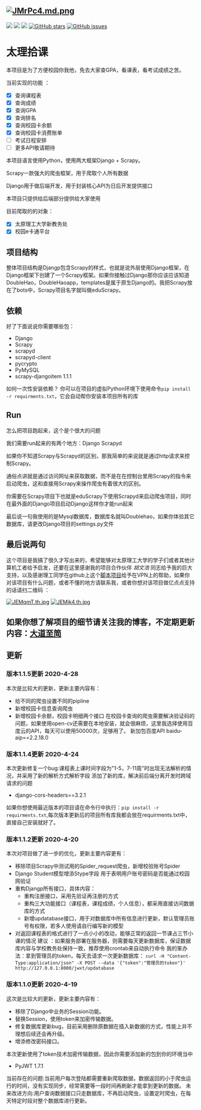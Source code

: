 [![JMrPc4.md.png](https://s1.ax1x.com/2020/04/20/JMrPc4.md.png)](https://imgchr.com/i/JMrPc4)
---
![](https://img.shields.io/badge/language-Python-orange.svg) ![](https://img.shields.io/badge/license-MIT-000000.svg)
![](https://img.shields.io/badge/version-1.1.5-yellow) 
[![GitHub stars](https://img.shields.io/github/stars/snake-lvyonghao/Tyut-Proxy)](https://github.com/snake-lvyonghao/Tyut-Proxy/stargazers) 
[![GitHub issues](https://img.shields.io/github/issues/snake-lvyonghao/Tyut-Proxy)](https://github.com/snake-lvyonghao/Tyut-Proxy/issues) 
# 太理拾课

本项目是为了方便校园你我他，免去大家查GPA，看课表，看考试成绩之苦。

当前实现的功能 ：
- [x] 查询课程表
- [x] 查询成绩 
- [x] 查询GPA 
- [x] 查询排名 
- [x] 查询校园卡余额 
- [x] 查询校园卡消费账单
- [ ] 考试日程安排
- [ ] 更多API敬请期待

本项目语言使用Python，使用两大框架Django + Scrapy。

Scrapy一款强大的爬虫框架，用于爬取个人所有数据

Django用于做后端开发，用于封装核心API为日后开发提供接口

本项目只提供给后端部分提供给大家使用

目前爬取的的对象：
- [x] 太原理工大学新教务处
- [x] 校园e卡通平台

## 项目结构

整体项目结构是Djangp包含Scrapy的样式，也就是说外层使用Django框架，在Django框架下创建了一个Scrapy框架。如果你接触过Django那你应该应该知道DoubleHao，DoubleHaoapp，templates是属于原生Django的。我把Scrapy放在了bots中，Scrapy项目名字就叫做eduScrapy。

## 依赖

好了下面说说你需要哪些包：

+ Django
+ Scrapy
+ scrapyd           
+ scrapyd-client    
+ pycrypto          
+ PyMySQL           
+ scrapy-djangoitem 1.1.1   

如何一次性安装依赖？
你可以在项目的虚拟Python环境下使用命令`pip install -r requirments.txt`，它会自动帮你安装本项目所有的库
## Run

怎么把项目跑起来，这个是个很大的问题

我们需要run起来的有两个地方：Django Scrapyd

如果你不知道Scrapy与Scrapyd的区别，那我简单的来说就是通过http请求来控制Scrapy。

通俗点讲就是通过访问网址来获取数据，而不是在在控制台里用Scrapy的指令来启动爬虫，这和直接用Scrapy来操作爬虫有着很大的区别。

你需要在Scrapy项目下也就是eduScrapy下使用Scrapyd来启动爬虫项目，同时在最外面的Django项目启动Django这样你才能run起来

最后说一句我使用的是Mysql数据库，数据库名就叫Doublehao，如果你体验其它数据库，请更改Django项目的settings.py文件

## 最后说两句

这个项目是我搞了很久才写出来的，希望能够对太原理工大学的学子们或者其他计算机工者给予启发，还要在这里感谢我的项目合作伙伴 *胡文浩* 同志给予我的巨大支持，以及感谢理工同学在github上这个[脚本项目](https://github.com/bla58351/tyut-novpn/blob/master/README.md)给予在VPN上的帮助，如果你对该项目有什么问题，或者不懂的地方请联系我，或者你想对该项目做亿点点支持的话请扫二维码 ：

[![JEMqmT.th.jpg](https://s1.ax1x.com/2020/04/17/JEMqmT.th.jpg)](https://imgchr.com/i/JEMqmT)		[![JEMjk4.th.jpg](https://s1.ax1x.com/2020/04/17/JEMjk4.th.jpg)](https://imgchr.com/i/JEMjk4)

如果你想了解项目的细节请关注我的博客，不定期更新内容：[大道至简](https://snake-lvyonghao.github.io/)
---
## 更新
### 版本1.1.5更新 2020-4-28
本次是比较大的更新，更新主要内容有：
+ 给不同的爬虫设置不同的pipline
+ 新增校园卡信息查询爬虫
+ 新增校园卡余额，校园卡明细两个接口
在校园卡查询的爬虫需要解决验证码的问题，如果使用open-cv还需要在本地安装，就会很麻烦，这里我选择使用百度云的API，每天可以使用50000次，足够用了。
新加包百度API baidu-aip==2.2.18.0 
### 版本1.1.4更新 2020-4-24
本次更新修复一个bug:课程表上课时间字段为"1-5，7-11周"时出现无法解析的情况，并采用了新的解析方式解析字段
添加了新的库，解决前后端分离开发时跨域请求的问题
+ django-cors-headers==3.2.1

如果你想使用最近版本的项目请在命令行中执行：`pip install -r requirments.txt`,每次版本更新后的项目所有库我都会放在requirments.txt中，直接自己安装就好了。
### 版本1.1.2更新 2020-4-20
本次对项目做了进一步的优化，更新主要内容更有：
+ 移除项目Scrapy中测试用的Spider_request爬虫，新增校验账号Spider
+ Django Student模型增添Stype字段 用于表明用户账号密码是否能通过校园网验证
+ 重构Djangp所有接口，具体内容：
    + 重构注册接口，采用先验证再注册的方式
    + 重构三大功能接口（课程表，课程成绩，个人信息），都采用直接访问数据库的方式
    + 新增updatabase接口，用于对数据库中所有信息进行更新，默认管理员账号有权限，若多人使用请自行编写新的模型
+ 对返回课程表的格式进行了一点小小的改动，能够正常的返回一节课占三节小课的情况
建议 ：如果服务部署在服务器，则需要每天更新数据库，保证数据库内容与学校教务处保持一致，推荐使用crontab来自动执行命令
我的笨办法：拿到管理员的token，每天去请求一次更新数据库：
`curl -H "Content-Type:application/json" -X POST --data '{"token":"管理员的token"}' http://127.0.0.1:8000/jwxt/updatabase`
### 版本1.1.0更新 2020-4-19
这次是比较大的更新，更新主要内容有：
+ 移除了Django中业务的Session功能。
+ 替换Session，使用token来加密传输数据。
+ 修复数据库更新bug，目前采用删除原数据在插入新数据的方式，性能上并不理想后续还会再升级。
+ 增添修改密码接口。

本次更新使用了token技术加密传输数据，因此你需要添加新的包到你的环境当中
+ PyJWT                   1.7.1   

当前存在的问题:当前用户每次登陆都需要重新爬取数据，数据返回的小于爬虫运行的时间，没有实现同步，经常需要等一段时间再刷新才能拿到更新的数据。
未来改进方向:用户查询数据接口只走数据库，不再启动爬虫，设置定时爬虫，在每天特定时段对整个数据库进行更新。

